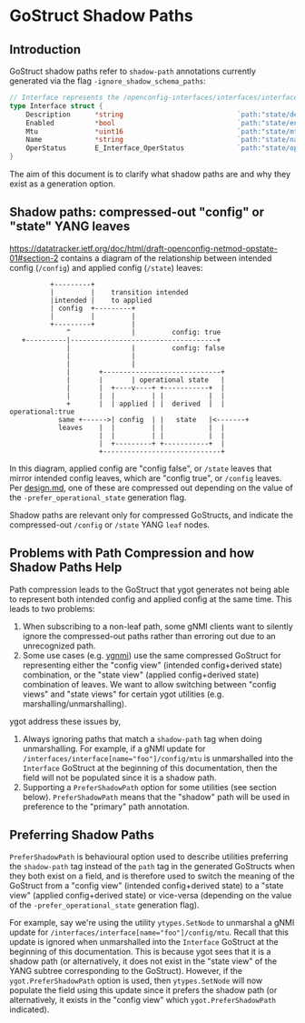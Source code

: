 # GoStruct Shadow Paths

## Introduction

GoStruct shadow paths refer to `shadow-path` annotations currently generated via
the flag `-ignore_shadow_schema_paths`:

```go
// Interface represents the /openconfig-interfaces/interfaces/interface YANG schema element.
type Interface struct {
    Description      *string                            `path:"state/description" module:"openconfig-interfaces/openconfig-interfaces" shadow-path:"config/description" shadow-module:"openconfig-interfaces/openconfig-interfaces"`
    Enabled          *bool                              `path:"state/enabled" module:"openconfig-interfaces/openconfig-interfaces" shadow-path:"config/enabled" shadow-module:"openconfig-interfaces/openconfig-interfaces"`
    Mtu              *uint16                            `path:"state/mtu" module:"openconfig-interfaces/openconfig-interfaces" shadow-path:"config/mtu" shadow-module:"openconfig-interfaces/openconfig-interfaces"`
    Name             *string                            `path:"state/name|name" module:"openconfig-interfaces/openconfig-interfaces|openconfig-interfaces" shadow-path:"config/name|name" shadow-module:"openconfig-interfaces/openconfig-interfaces|openconfig-interfaces"`
    OperStatus       E_Interface_OperStatus             `path:"state/oper-status" module:"openconfig-interfaces/openconfig-interfaces"`
}
```

The aim of this document is to clarify what shadow paths are and why they exist
as a generation option.

## Shadow paths: compressed-out "config" or "state" YANG leaves

https://datatracker.ietf.org/doc/html/draft-openconfig-netmod-opstate-01#section-2
contains a diagram of the relationship between intended config (`/config`) and
applied config (`/state`) leaves:

```
          +---------+
          |         |    transition intended
          |intended |    to applied
          | config  +---------+
          |         |         |
          +---------+         |
              ^               |         config: true
   +----------|------------------------------------+
              |               |         config: false
              |               |
              |               |
              |       +-----------------------------+
              |       |       | operational state   |
              |       |  +----v----+ +-----------+  |
              |       |  |         | |           |  |
              +       |  | applied | |  derived  |  |   operational:true
            same +------>| config  | |   state   |<-------+
            leaves    |  |         | |           |  |
                      |  |         | |           |  |
                      |  +---------+ +-----------+  |
                      +-----------------------------+
```

In this diagram, applied config are "config false", or `/state` leaves that
mirror intended config leaves, which are "config true", or `/config` leaves. Per
[design.md](design.md#openconfig-path-compression), one of these are compressed
out depending on the value of the `-prefer_operational_state` generation flag.

Shadow paths are relevant only for compressed GoStructs, and indicate the
compressed-out `/config` or `/state` YANG `leaf` nodes.

## Problems with Path Compression and how Shadow Paths Help

Path compression leads to the GoStruct that ygot generates not being able to
represent both intended config and applied config at the same time. This leads
to two problems:

1.  When subscribing to a non-leaf path, some gNMI clients want to silently
    ignore the compressed-out paths rather than erroring out due to an
    unrecognized path.
2.  Some use cases (e.g. [ygnmi](https://github.com/openconfig/ygnmi#queries))
    use the same compressed GoStruct for representing either the "config view"
    (intended config+derived state) combination, or the "state view" (applied
    config+derived state) combination of leaves. We want to allow switching
    between "config views" and "state views" for certain ygot utilities (e.g.
    marshalling/unmarshalling).

ygot address these issues by,

1.  Always ignoring paths that match a `shadow-path` tag when doing
    unmarshalling. For example, if a gNMI update for
    `/interfaces/interface[name="foo"]/config/mtu` is unmarshalled into the
    `Interface` GoStruct at the beginning of this documentation, then the field
    will not be populated since it is a shadow path.
2.  Supporting a `PreferShadowPath` option for some utilities (see section
    below). `PreferShadowPath` means that the "shadow" path will be used in
    preference to the "primary" path annotation.

## Preferring Shadow Paths

`PreferShadowPath` is behavioural option used to describe utilities preferring
the `shadow-path` tag instead of the `path` tag in the generated GoStructs when
they both exist on a field, and is therefore used to switch the meaning of the
GoStruct from a "config view" (intended config+derived state) to a "state view"
(applied config+derived state) or vice-versa (depending on the value of the
`-prefer_operational_state` generation flag).

For example, say we're using the utility `ytypes.SetNode` to unmarshal a gNMI
update for `/interfaces/interface[name="foo"]/config/mtu`. Recall that this
update is ignored when unmarshalled into the `Interface` GoStruct at the
beginning of this documentation. This is because ygot sees that it is a shadow
path (or alternatively, it does not exist in the "state view" of the YANG
subtree corresponding to the GoStruct). However, if the `ygot.PreferShadowPath`
option is used, then `ytypes.SetNode` will now populate the field using this
update since it prefers the shadow path (or alternatively, it exists in the
"config view" which `ygot.PreferShadowPath` indicated).
